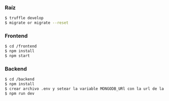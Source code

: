 ### Raíz
```sh
$ truffle develop
$ migrate or migrate --reset
```

### Frontend
```sh
$ cd /frontend
$ npm install
$ npm start
```

### Backend

```sh
$ cd /backend
$ npm install
$ crear archivo .env y setear la variable MONGODB_URl con la url de la base de datos de mongo
$ npm run dev

```